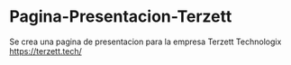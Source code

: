 # Pagina-Presentacion-Terzett
Se crea una pagina de presentacion para la empresa Terzett Technologix  https://terzett.tech/
